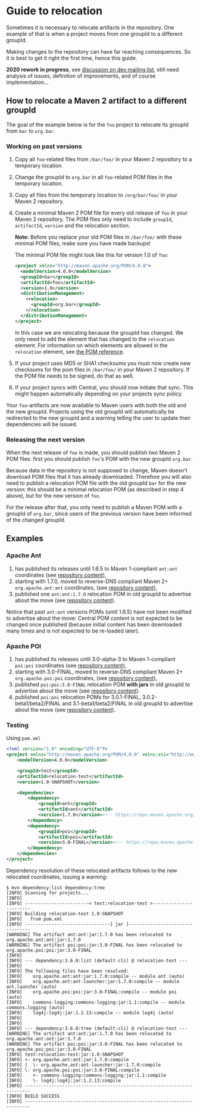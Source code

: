 <!--
Licensed to the Apache Software Foundation (ASF) under one
or more contributor license agreements.  See the NOTICE file
distributed with this work for additional information
regarding copyright ownership.  The ASF licenses this file
to you under the Apache License, Version 2.0 (the
"License"); you may not use this file except in compliance
with the License.  You may obtain a copy of the License at

http://www.apache.org/licenses/LICENSE-2.0

Unless required by applicable law or agreed to in writing,
software distributed under the License is distributed on an
"AS IS" BASIS, WITHOUT WARRANTIES OR CONDITIONS OF ANY
KIND, either express or implied.  See the License for the
specific language governing permissions and limitations
under the License.
-->

# Guide to relocation

Sometimes it is necessary to relocate artifacts in the repository. One example of that is when a project moves from one groupId to a different groupId.

Making changes to the repository can have far reaching consequences. So it is best to get it right the first time, hence this guide.

**2020 rework in progress**, see [discussion on dev mailing list](https://lists.apache.org/thread.html/r5e940260cfe5234f540c20fdb7bb7dacbb63b911a4b902c75f4f0cd2%40%3Cdev.maven.apache.org%3E), still need analysis of issues, definition of improvements, and of course implementation...

## How to relocate a Maven 2 artifact to a different groupId

The goal of the example below is for the `foo` project to relocate its groupId from `bar` to `org.bar`.

### Working on past versions

1. Copy all `foo`-related files from `/bar/foo/` in your Maven 2 repository to a temporary location.
2. Change the groupId to `org.bar` in all `foo`-related POM files in the temporary location.
3. Copy all files from the temporary location to `/org/bar/foo/` in your Maven 2 repository.
4. Create a minimal Maven 2 POM file for every old release of `foo` in your Maven 2 repository. The POM files only need to include `groupId`, `artifactId`, `version` and the relocation section.

   **Note:** Before you replace your old POM files in `/bar/foo/` with these minimal POM files, make sure you have made backups!

   The minimal POM file might look like this for version 1.0 of `foo`:

   ```xml
   <project xmlns="http://maven.apache.org/POM/4.0.0">
     <modelVersion>4.0.0</modelVersion>
     <groupId>bar</groupId>
     <artifactId>foo</artifactId>
     <version>1.0</version>
     <distributionManagement>
       <relocation>
         <groupId>org.bar</groupId>
       </relocation>
     </distributionManagement>
   </project>

   ```

   In this case we are relocating because the groupId has changed. We only need to add the element that has changed to the `relocation` element. For information on which elements are allowed in the `relocation` element, see [the POM reference](/ref/current/maven-model/maven.html#class_relocation).

5. If your project uses MD5 or SHA1 checksums you must now create new checksums for the pom files in `/bar/foo/` in your Maven 2 repository. If the POM file needs to be signed, do that as well.

6. If your project syncs with Central, you should now initiate that sync. This might happen automatically depending on your projects sync policy.

Your `foo`-artifacts are now available to Maven users with both the old and the new groupId. Projects using the old groupId will automatically be redirected to the new groupId and a warning telling the user to update their dependencies will be issued.

### Releasing the next version

When the next release of `foo` is made, you should publish two Maven 2 POM files: first you should publish `foo`'s POM with the new groupId `org.bar`.

Because data in the repository is not supposed to change, Maven doesn't download POM files that it has already downloaded. Therefore you will also need to publish a relocation POM file with the old groupId `bar` for the new version: this should be a minimal relocation POM (as described in step 4 above), but for the new version of `foo`.

For the release after that, you only need to publish a Maven POM with a groupId of `org.bar`, since users of the previous version have been informed of the changed groupId.

## Examples

### Apache Ant

1. has published its releases until 1.6.5 to Maven 1-compliant `ant:ant` coordinates (see [repository content](https://repo.maven.apache.org/maven2/ant/ant/)),
2. starting with 1.7.0, moved to reverse-DNS compliant Maven 2+ `org.apache.ant:ant` coordinates, (see [repository content](https://repo.maven.apache.org/maven2/org/apache/ant/ant/)),
3. published one `ant:ant:1.7.0` relocation POM in old groupId to advertise about the move (see [repository content](https://repo.maven.apache.org/maven2/ant/ant/1.7.0/)).

Notice that past `ant:ant` versions POMs (until 1.6.5) have not been modified to advertise about the move: Central POM content is not expected to be changed once published (because initial content has been downloaded many times and is not expected to be re-loaded later).

### Apache POI

1. has published its releases until 3.0-alpha-3 to Maven 1-compliant `poi:poi` coordinates (see [repository content](https://repo.maven.apache.org/maven2/poi/poi/)),
2. starting with 3.0-FINAL, moved to reverse-DNS compliant Maven 2+ `org.apache.poi:poi` coordinates, (see [repository content](https://repo.maven.apache.org/maven2/org/apache/poi/poi/)),
3. published `poi:poi:3.0-FINAL` relocation POM **with jars** in old groupId to advertise about the move (see [repository content](https://repo.maven.apache.org/maven2/poi/poi/3.0-FINAL/)).
4. published `poi:poi` relocation POMs for 3.0.1-FINAL, 3.0.2-beta1/beta2/FINAL and 3.1-beta1/beta2/FINAL in old groupId to advertise about the move (see [repository content](https://repo.maven.apache.org/maven2/poi/poi/)).

### Testing

Using `pom.xml`

```xml
<?xml version="1.0" encoding="UTF-8"?>
<project xmlns="http://maven.apache.org/POM/4.0.0" xmlns:xsi="http://www.w3.org/2001/XMLSchema-instance" xsi:schemaLocation="http://maven.apache.org/POM/4.0.0 http://maven.apache.org/maven-v4_0_0.xsd">
    <modelVersion>4.0.0</modelVersion>

    <groupId>test</groupId>
    <artifactId>relocation-test</artifactId>
    <version>1.0-SNAPSHOT</version>

    <dependencies>
        <dependency>
            <groupId>ant</groupId>
            <artifactId>ant</artifactId>
            <version>1.7.0</version><!-- https://repo.maven.apache.org/maven2/ant/ant/1.7.0/ -->
        </dependency>
        <dependency>
            <groupId>poi</groupId>
            <artifactId>poi</artifactId>
            <version>3.0-FINAL</version><!-- https://repo.maven.apache.org/maven2/poi/poi/3.0-FINAL/ -->
        </dependency>
    </dependencies>
</project>
```

Dependency resolution of these relocated artifacts follows to the new relocated coordinates, issuing a warning:

```
$ mvn dependency:list dependency:tree
[INFO] Scanning for projects...
[INFO]
[INFO] ------------------------< test:relocation-test >------------------------
[INFO] Building relocation-test 1.0-SNAPSHOT
[INFO]   from pom.xml
[INFO] --------------------------------[ jar ]---------------------------------
[WARNING] The artifact ant:ant:jar:1.7.0 has been relocated to org.apache.ant:ant:jar:1.7.0
[WARNING] The artifact poi:poi:jar:3.0-FINAL has been relocated to org.apache.poi:poi:jar:3.0-FINAL
[INFO]
[INFO] --- dependency:3.6.0:list (default-cli) @ relocation-test ---
[INFO]
[INFO] The following files have been resolved:
[INFO]    org.apache.ant:ant:jar:1.7.0:compile -- module ant (auto)
[INFO]    org.apache.ant:ant-launcher:jar:1.7.0:compile -- module ant.launcher (auto)
[INFO]    org.apache.poi:poi:jar:3.0-FINAL:compile -- module poi (auto)
[INFO]    commons-logging:commons-logging:jar:1.1:compile -- module commons.logging (auto)
[INFO]    log4j:log4j:jar:1.2.13:compile -- module log4j (auto)
[INFO]
[INFO]
[INFO] --- dependency:3.6.0:tree (default-cli) @ relocation-test ---
[WARNING] The artifact ant:ant:jar:1.7.0 has been relocated to org.apache.ant:ant:jar:1.7.0
[WARNING] The artifact poi:poi:jar:3.0-FINAL has been relocated to org.apache.poi:poi:jar:3.0-FINAL
[INFO] test:relocation-test:jar:1.0-SNAPSHOT
[INFO] +- org.apache.ant:ant:jar:1.7.0:compile
[INFO] |  \- org.apache.ant:ant-launcher:jar:1.7.0:compile
[INFO] \- org.apache.poi:poi:jar:3.0-FINAL:compile
[INFO]    +- commons-logging:commons-logging:jar:1.1:compile
[INFO]    \- log4j:log4j:jar:1.2.13:compile
[INFO] ------------------------------------------------------------------------
[INFO] BUILD SUCCESS
[INFO] ------------------------------------------------------------------------
```

